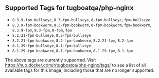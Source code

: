 ## Supported Tags for tugboatqa/php-nginx

* `8.3.9-fpm-bullseye`, `8.3-fpm-bullseye`, `8-fpm-bullseye`, `fpm-bullseye`
* `8.3.9-fpm-bookworm`, `8.3-fpm-bookworm`, `8-fpm-bookworm`, `fpm-bookworm`, `8.3.9-fpm`, `8.3-fpm`, `8-fpm`, `fpm`
* `8.2.21-fpm-bullseye`, `8.2-fpm-bullseye`
* `8.2.21-fpm-bookworm`, `8.2-fpm-bookworm`, `8.2.21-fpm`, `8.2-fpm`
* `8.1.29-fpm-bullseye`, `8.1-fpm-bullseye`
* `8.1.29-fpm-bookworm`, `8.1-fpm-bookworm`, `8.1.29-fpm`, `8.1-fpm`

The above tags are currently supported. Visit https://hub.docker.com/r/tugboatqa/php-nginx/tags/ to see a list of all available tags for this image, including those that are no longer supported.
